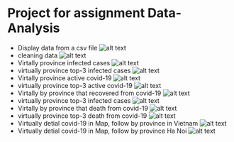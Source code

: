 # Project for assignment Data-Analysis

+ Display data from a csv file
![alt text](image.png)
+ cleaning data
![alt text](image-1.png)
+ Virtally province infected cases
![alt text](image-2.png)
+ virtually province top-3 infected cases
![alt text](image-3.png)
+ Virtally province active covid-19
![alt text](image-4.png)
+ virtually province top-3 active covid-19
![alt text](image-5.png)
+ Virtally by province that recovered from covid-19 
![alt text](image-6.png)
+ virtually province top-3 infected cases
![alt text](image-7.png)
+ Virtally by province that death from covid-19
![alt text](image-8.png)
+ virtually province top-3 death from covid-19
![alt text](image-9.png)
+ Virtually detial covid-19 in Map, follow by province in Vietnam
![alt text](image-10.png)
+ Virtually detial covid-19 in Map, follow by province Ha Noi
![alt text](image-11.png)